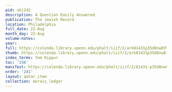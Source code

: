 ```yaml
---
pid: obj242
description: A Question Easily Answered.
publication: The Jewish Record
location: Philadelphia
full_date: 22-Aug
month_day: 22-Aug
volume-notes:
year:
full: https://colenda.library.upenn.edu/phalt/iiif/2/ark81431p35d8nw83%2FSHA256E-s7262314--59ea6e1dd674a23bf420aa8f71c7e292044408d4975bf55d0a28dd16cd375a65.jpeg/full/3500,/0/default.jpg
thumb: https://colenda.library.upenn.edu/phalt/iiif/2/ark81431p35d8nw83%2FSHA256E-s7262314--59ea6e1dd674a23bf420aa8f71c7e292044408d4975bf55d0a28dd16cd375a65.jpeg/full/!200,200/0/default.jpg
index_terms: Yom Kippur
toc: '256'
manifest: https://colenda.library.upenn.edu/phalt/iiif/2/81431-p35d8nw83/manifest
order: '241'
layout: qatar_item
collection: morais_ledger
---
```

